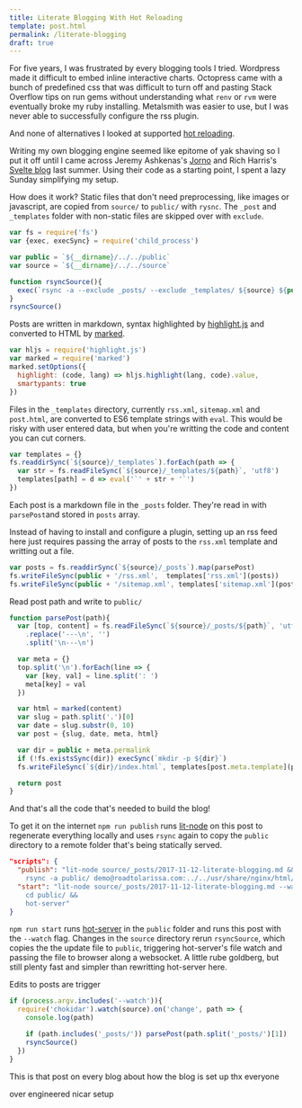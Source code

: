 ```yaml
---
title: Literate Blogging With Hot Reloading 
template: post.html
permalink: /literate-blogging
draft: true
---
```


For five years, I was frustrated by every blogging tools I tried. Wordpress made it difficult to embed inline interactive charts. Octopress came with a bunch of predefined css that was difficult to turn off and pasting Stack Overflow tips on run gems without understanding what `renv` or `rvm` were eventually broke my ruby installing. Metalsmith was easier to use, but I was never able to successfully configure the rss plugin.

And none of alternatives I looked at supported [hot reloading](https://roadtolarissa.com/hot-reload).

Writing my own blogging engine seemed like epitome of yak shaving so I put it off until I came across Jeremy Ashkenas's [Jorno](http://ashkenas.com/journo/docs/journo.html) and Rich Harris's [Svelte blog](https://github.com/sveltejs/svelte.technology/blob/1fc419a37aa47cc54eaa8e65661bd80894a653b0/scripts/prep/build-blog.js) last summer. Using their code as a starting point, I spent a lazy Sunday simplifying my setup. 

<div id='graph'></div>

How does it work? Static files that don't need preprocessing, like images or javascript, are copied from `source/` to `public/` with `rysnc`. The `_post` and `_templates` folder with non-static files are skipped over with `exclude`.

```javascript
var fs = require('fs')
var {exec, execSync} = require('child_process')

var public = `${__dirname}/../../public`
var source = `${__dirname}/../../source`

function rsyncSource(){
  exec(`rsync -a --exclude _posts/ --exclude _templates/ ${source} ${public}`)
}
rsyncSource()
```

Posts are written in markdown, syntax highlighted by [highlight.js]() and converted to HTML by [marked](). 

```javascript
var hljs = require('highlight.js')
var marked = require('marked')
marked.setOptions({
  highlight: (code, lang) => hljs.highlight(lang, code).value,
  smartypants: true
})
```

Files in the `_templates` directory, currently `rss.xml`, `sitemap.xml` and  `post.html`,  are converted to ES6 template strings with `eval`. This would be risky with user entered data, but when you're writting the code and content you can cut corners.

```javascript
var templates = {}
fs.readdirSync(`${source}/_templates`).forEach(path => {
  var str = fs.readFileSync(`${source}/_templates/${path}`, 'utf8')
  templates[path] = d => eval('`' + str + '`')
})
```

Each post is a markdown file in the `_posts` folder.  They're read in with `parsePost`and stored in `posts` array.

Instead of having to install and configure a plugin, setting up an rss feed here just requires passing the array of posts to the `rss.xml` template and writting out a file. 

```javascript
var posts = fs.readdirSync(`${source}/_posts`).map(parsePost)
fs.writeFileSync(public + '/rss.xml',  templates['rss.xml'](posts))
fs.writeFileSync(public + '/sitemap.xml', templates['sitemap.xml'](posts))
```

Read post path and write to `public/`

```javascript
function parsePost(path){
  var [top, content] = fs.readFileSync(`${source}/_posts/${path}`, 'utf8')
    .replace('---\n', '')
    .split('\n---\n')

  var meta = {}
  top.split('\n').forEach(line => {
    var [key, val] = line.split(': ')
    meta[key] = val
  })

  var html = marked(content)
  var slug = path.split('.')[0]
  var date = slug.substr(0, 10)
  var post = {slug, date, meta, html}

  var dir = public + meta.permalink
  if (!fs.existsSync(dir)) execSync(`mkdir -p ${dir}`)
  fs.writeFileSync(`${dir}/index.html`, templates[post.meta.template](post))

  return post
}
```

And that's all the code that's needed to build the blog!

To get it on the internet `npm run publish` runs [lit-node](TKTKT) on this post to regenerate everything locally and uses `rsync` again to copy the `public` directory to a remote folder that's being statically served.

```json
"scripts": {
  "publish": "lit-node source/_posts/2017-11-12-literate-blogging.md && 
    rsync -a public/ demo@roadtolarissa.com:../../usr/share/nginx/html/",
  "start": "lit-node source/_posts/2017-11-12-literate-blogging.md --watch & 
    cd public/ && 
    hot-server"
}
```

`npm run start` runs [hot-server](https://github.com/1wheel/hot-server) in the `public` folder and runs this post with the `--watch` flag. Changes in the `source` directory rerun `rsyncSource`, which copies the the update file to `public`, triggering hot-server's file watch and passing the file to browser along a websocket. A little rube goldberg, but still plenty fast and simpler than rewritting hot-server here.  

Edits to posts are trigger 

```javascript
if (process.argv.includes('--watch')){
  require('chokidar').watch(source).on('change', path => {
    console.log(path)

    if (path.includes('_posts/')) parsePost(path.split('_posts/')[1])
    rsyncSource()
  })
}
```

This is that post on every blog about how the blog is set up
thx everyone

over engineered nicar setup